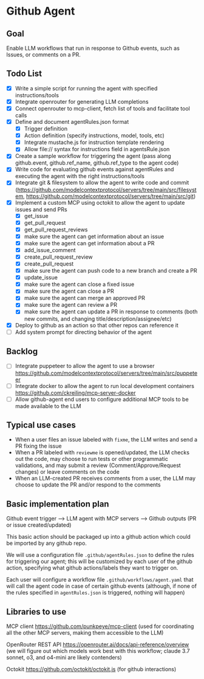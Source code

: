 # Github Agent

## Goal

Enable LLM workflows that run in response to Github events, such as Issues, or comments on a PR.

## Todo List

- [x] Write a simple script for running the agent with specified instructions/tools
- [x] Integrate openrouter for generating LLM completions
- [x] Connect openrouter to mcp-client, fetch list of tools and facilitate tool calls
- [x] Define and document agentRules.json format
  - [x] Trigger definition
  - [x] Action definition (specify instructions, model, tools, etc)
  - [x] Integrate mustache.js for instruction template rendering
  - [x] Allow file:// syntax for instructions field in agentsRule.json
- [x] Create a sample workflow for triggering the agent (pass along github.event, github.ref_name, github.ref_type to the agent code)
- [x] Write code for evaluating github events against agentRules and executing the agent with the right instructions/tools
- [x] Integrate git & filesystem to allow the agent to write code and commit (https://github.com/modelcontextprotocol/servers/tree/main/src/filesystem, https://github.com/modelcontextprotocol/servers/tree/main/src/git)
- [x] Implement a custom MCP using octokit to allow the agent to update issues and send PRs
  - [x] get_issue
  - [x] get_pull_request
  - [x] get_pull_request_reviews
  - [x] make sure the agent can get information about an issue
  - [x] make sure the agent can get information about a PR
  - [x] add_issue_comment
  - [x] create_pull_request_review
  - [x] create_pull_request
  - [x] make sure the agent can push code to a new branch and create a PR
  - [x] update_issue
  - [x] make sure the agent can close a fixed issue
  - [x] make sure the agent can close a PR
  - [x] make sure the agent can merge an approved PR
  - [x] make sure the agent can review a PR
  - [x] make sure the agent can update a PR in response to comments (both new commits, and changing title/description/assignee/etc)
- [x] Deploy to github as an action so that other repos can reference it
- [ ] Add system prompt for directing behavior of the agent

## Backlog

- [ ] Integrate puppeteer to allow the agent to use a browser https://github.com/modelcontextprotocol/servers/tree/main/src/puppeteer
- [ ] Integrate docker to allow the agent to run local development containers https://github.com/ckreiling/mcp-server-docker
- [ ] Allow github-agent end users to configure additional MCP tools to be made available to the LLM

## Typical use cases

- When a user files an issue labeled with `fixme`, the LLM writes and send a PR fixing the issue
- When a PR labeled with `reviewme` is opened/updated, the LLM checks out the code, may choose to run tests or other programmatic validations, and may submit a review (Comment/Approve/Request changes) or leave comments on the code
- When an LLM-created PR receives comments from a user, the LLM may choose to update the PR and/or respond to the comments

## Basic implementation plan

Github event trigger --> LLM agent with MCP servers --> Github outputs (PR or issue created/updated)

This basic action should be packaged up into a github action which could be imported by any github repo.

We will use a configuration file `.github/agentRules.json` to define the rules for triggering our agent; this will be customized by each user of the github action, specifying what github actions/labels they want to trigger on.

Each user will configure a workflow file `.github/workflows/agent.yaml` that will call the agent code in case of certain github events (although, if none of the rules specified in `agentRules.json` is triggered, nothing will happen)

## Libraries to use

MCP client https://github.com/punkpeye/mcp-client (used for coordinating all the other MCP servers, making them accessible to the LLM)

OpenRouter REST API https://openrouter.ai/docs/api-reference/overview (we will figure out which models work best with this workflow; claude 3.7 sonnet, o3, and o4-mini are likely contenders)

Octokit https://github.com/octokit/octokit.js (for github interactions)
